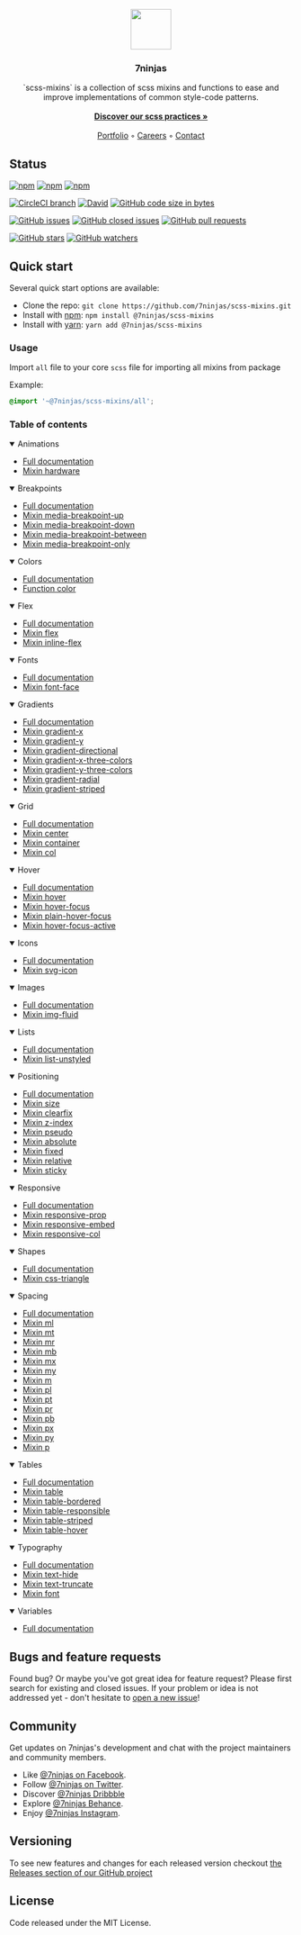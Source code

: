 <p align="center">
  <a href="https://7ninjas.com/">
    <img src="https://7ninjas.com/assets/7ninjas-logo-250x250.gif" alt="" width=72 height=72>
  </a>

  <h3 align="center">7ninjas</h3>

  <p align="center">
    `scss-mixins` is a collection of scss mixins and functions to ease and improve implementations of common style-code patterns.
    <br>
    <br>
    <a href="https://github.com/7ninjas/scss-mixins/blob/develop/BEST_PRACTICES.md"><strong>Discover our scss practices »</strong></a>
    <br>
    <br>
    <a href="https://7ninjas.com/case-studies/">Portfolio</a>
    ◦
    <a href="https://7ninjas.com/careers/">Careers</a>
    ◦
    <a href="https://7ninjas.com/contact/">Contact</a>
  </p>
</p>


## Status

[![npm](https://img.shields.io/npm/v/@7ninjas/scss-mixins.svg?style=for-the-badge)](https://www.npmjs.com/package/@7ninjas/scss-mixins)
[![npm](https://img.shields.io/npm/l/@7ninjas/scss-mixins.svg?style=for-the-badge)](https://www.npmjs.com/package/@7ninjas/scss-mixins)
[![npm](https://img.shields.io/npm/dt/@7ninjas/scss-mixins.svg?style=for-the-badge)](https://www.npmjs.com/package/@7ninjas/scss-mixins)

[![CircleCI branch](https://img.shields.io/circleci/project/github/7ninjas/scss-mixins/develop.svg?style=for-the-badge)](https://github.com/7ninjas/scss-mixins)
[![David](https://img.shields.io/david/7ninjas/scss-mixins.svg?style=for-the-badge)](https://github.com/7ninjas/scss-mixins)
[![GitHub code size in bytes](https://img.shields.io/github/languages/code-size/7ninjas/scss-mixins.svg?style=for-the-badge)](https://github.com/7ninjas/scss-mixins)

[![GitHub issues](https://img.shields.io/github/issues/7ninjas/scss-mixins.svg?style=for-the-badge)](https://github.com/7ninjas/scss-mixins)
[![GitHub closed issues](https://img.shields.io/github/issues-closed/7ninjas/scss-mixins.svg?style=for-the-badge)](https://github.com/7ninjas/scss-mixins)
[![GitHub pull requests](https://img.shields.io/github/issues-pr/7ninjas/scss-mixins.svg?style=for-the-badge)](https://github.com/7ninjas/scss-mixins)

[![GitHub stars](https://img.shields.io/github/stars/7ninjas/scss-mixins.svg?style=social&label=Stars&style=for-the-badge)](https://github.com/7ninjas/scss-mixins)
[![GitHub watchers](https://img.shields.io/github/watchers/7ninjas/scss-mixins.svg?style=social&label=Watch&style=for-the-badge)](https://github.com/7ninjas/scss-mixins)


## Quick start

Several quick start options are available:

- Clone the repo: `git clone https://github.com/7ninjas/scss-mixins.git`
- Install with [npm](https://www.npmjs.com/): `npm install @7ninjas/scss-mixins`
- Install with [yarn](https://yarnpkg.com/): `yarn add @7ninjas/scss-mixins`

### Usage
Import `all` file to your core `scss` file for importing all mixins from package

Example:
```scss
@import '~@7ninjas/scss-mixins/all';
```


### Table of contents

<details open>
 <summary>Animations</summary>
 
- [Full documentation](./docs/animations.md)
- [Mixin hardware](./docs/animations.md#mixin-hardware)
</details>
<details open>
  <summary>Breakpoints</summary>
  
- [Full documentation](./docs/breakpoints.md)
- [Mixin media-breakpoint-up](./docs/breakpoints.md#mixin-media-breakpoint-up)
- [Mixin media-breakpoint-down](./docs/breakpoints.md#mixin-media-breakpoint-down)
- [Mixin media-breakpoint-between](./docs/breakpoints.md#mixin-media-breakpoint-between)
- [Mixin media-breakpoint-only](./docs/breakpoints.md#mixin-media-breakpoint-only)
</details>
<details open>
  <summary>Colors</summary>
  
- [Full documentation](./docs/colors.md)
- [Function color](./docs/colors.md#function-color)
</details>
<details open>
  <summary>Flex</summary>
  
- [Full documentation](./docs/flex.md)
- [Mixin flex](./docs/flex.md#mixin-flex)
- [Mixin inline-flex](./docs/flex.md#mixin-inline-flex)
</details>
<details open>
  <summary>Fonts</summary>
  
- [Full documentation](./docs/fonts.md)
- [Mixin font-face](./docs/fonts.md#mixin-font-face)
</details>
<details open>
  <summary>Gradients</summary>
  
- [Full documentation](./docs/gradients.md)
- [Mixin gradient-x](./docs/gradients.md#mixin-gradient-x)
- [Mixin gradient-y](./docs/gradients.md#mixin-gradient-y)
- [Mixin gradient-directional](./docs/gradients.md#mixin-gradient-directional)
- [Mixin gradient-x-three-colors](./docs/gradients.md#mixin-gradient-x-three-colors)
- [Mixin gradient-y-three-colors](./docs/gradients.md#mixin-gradient-y-three-colors)
- [Mixin gradient-radial](./docs/gradients.md#mixin-gradient-radial)
- [Mixin gradient-striped](./docs/gradients.md#mixin-gradient-striped)
</details>
<details open>
  <summary>Grid</summary>
  
- [Full documentation](./docs/grid.md)
- [Mixin center](./docs/grid.md#mixin-center)
- [Mixin container](./docs/grid.md#mixin-container)
- [Mixin col](./docs/grid.md#mixin-col)
</details>
<details open>
  <summary>Hover</summary>
  
- [Full documentation](./docs/hover.md)
- [Mixin hover](./docs/hover.md#mixin-hover)
- [Mixin hover-focus](./docs/hover.md#mixin-hover-focus)
- [Mixin plain-hover-focus](./docs/hover.md#mixin-plain-hover-focus)
- [Mixin hover-focus-active](./docs/hover.md#mixin-hover-focus-active)
</details>
<details open>
  <summary>Icons</summary>
  
- [Full documentation](./docs/icons.md)
- [Mixin svg-icon](./docs/icons.md#mixin-svg-icon)
</details>
<details open>
  <summary>Images</summary>

- [Full documentation](./docs/images.md)
- [Mixin img-fluid](./docs/images.md#mixin-img-fluid)
</details>
<details open>
  <summary>Lists</summary>

- [Full documentation](./docs/lists.md)
- [Mixin list-unstyled](./docs/lists.md#mixin-list-unstyled)
</details>
<details open>
  <summary>Positioning</summary>

- [Full documentation](./docs/positioning.md)
- [Mixin size](./docs/positioning.md#function-size)
- [Mixin clearfix](./docs/positioning.md#mixin-clearfix)
- [Mixin z-index](./docs/positioning.md#mixin-z-index)
- [Mixin pseudo](./docs/positioning.md#mixin-pseudo)
- [Mixin absolute](./docs/positioning.md#mixin-absolute)
- [Mixin fixed](./docs/positioning.md#mixin-fixed)
- [Mixin relative](./docs/positioning.md#mixin-relative)
- [Mixin sticky](./docs/positioning.md#mixin-sticky)
</details>
<details open>
  <summary>Responsive</summary>

- [Full documentation](./docs/responsive.md)
- [Mixin responsive-prop](./docs/responsive.md#mixin-responsive-prop)
- [Mixin responsive-embed](./docs/responsive.md#mixin-responsive-embed)
- [Mixin responsive-col](./docs/responsive.md#mixin-responsive-col)
</details>
<details open>
  <summary>Shapes</summary>
  
- [Full documentation](./docs/shapes.md)
- [Mixin css-triangle](./docs/shapes.md#mixin-css-triangle)
</details>
<details open>
  <summary>Spacing</summary>

- [Full documentation](./docs/spacing.md)
- [Mixin ml](./docs/spacing.md#mixin-ml)
- [Mixin mt](./docs/spacing.md#mixin-mt)
- [Mixin mr](./docs/spacing.md#mixin-mr)
- [Mixin mb](./docs/spacing.md#mixin-mb)
- [Mixin mx](./docs/spacing.md#mixin-mx)
- [Mixin my](./docs/spacing.md#mixin-my)
- [Mixin m](./docs/spacing.md#mixin-m)
- [Mixin pl](./docs/spacing.md#mixin-pl)
- [Mixin pt](./docs/spacing.md#mixin-pt)
- [Mixin pr](./docs/spacing.md#mixin-pr)
- [Mixin pb](./docs/spacing.md#mixin-pb)
- [Mixin px](./docs/spacing.md#mixin-px)
- [Mixin py](./docs/spacing.md#mixin-py)
- [Mixin p](./docs/spacing.md#mixin-p)
</details>
<details open>
  <summary>Tables</summary>

- [Full documentation](./docs/tables.md)
- [Mixin table](./docs/tables.md#mixin-table)
- [Mixin table-bordered](./docs/tables.md#mixin-table-bordered)
- [Mixin table-responsible](./docs/tables.md#mixin-table-responsible)
- [Mixin table-striped](./docs/tables.md#mixin-table-striped)
- [Mixin table-hover](./docs/tables.md#mixin-table-hover)
</details>
<details open>
  <summary>Typography</summary>

- [Full documentation](./docs/typography.md)
- [Mixin text-hide](./docs/typography.md#mixin-text-hide)
- [Mixin text-truncate](./docs/typography.md#mixin-text-truncate)
- [Mixin font](./docs/typography.md#mixin-font)
</details>
<details open>
  <summary>Variables</summary>

- [Full documentation](./docs/variables.md)
</details>


## Bugs and feature requests

Found bug? Or maybe you've got great idea for feature request? Please first search for existing and closed issues.
If your problem or idea is not addressed yet - don't hesitate to [open a new issue](https://github.com/7ninjas/scss-mixins/issues/new)!


## Community

Get updates on 7ninjas's development and chat with the project maintainers and community members.

- Like [@7ninjas on Facebook](https://www.facebook.com/7ninjasHQ).
- Follow [@7ninjas on Twitter](https://twitter.com/7ninjas).
- Discover [@7ninjas Dribbble](https://dribbble.com/7ninjas)
- Explore [@7ninjas Behance](https://www.behance.net/7ninjas).
- Enjoy [@7ninjas Instagram](https://www.instagram.com/7ninjashq/).


## Versioning

To see new features and changes for each released version checkout [the Releases section of our GitHub project](https://github.com/7ninjas/scss-mixins/releases) 


## License

Code released under the MIT License.